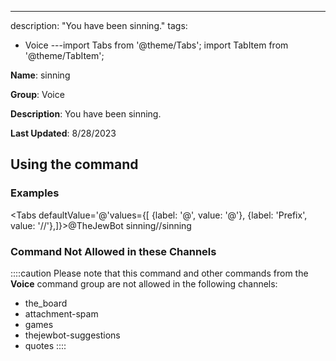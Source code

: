 ---
description: "You have been sinning."
tags:
  - Voice
---import Tabs from '@theme/Tabs';
import TabItem from '@theme/TabItem';

**Name**: sinning

**Group**: Voice

**Description**: You have been sinning.

**Last Updated**: 8/28/2023

## Using the command

### Examples
<Tabs defaultValue='@'values={[ {label: '@', value: '@'}, {label: 'Prefix', value: '//'},]}><TabItem value='@'>@TheJewBot sinning</TabItem><TabItem value='//'>//sinning</TabItem></Tabs>

### Command Not Allowed in these Channels
::::caution Please note that this command and other commands from the **Voice** command group are not allowed in the following channels:
- the_board
- attachment-spam
- games
- thejewbot-suggestions
- quotes
::::